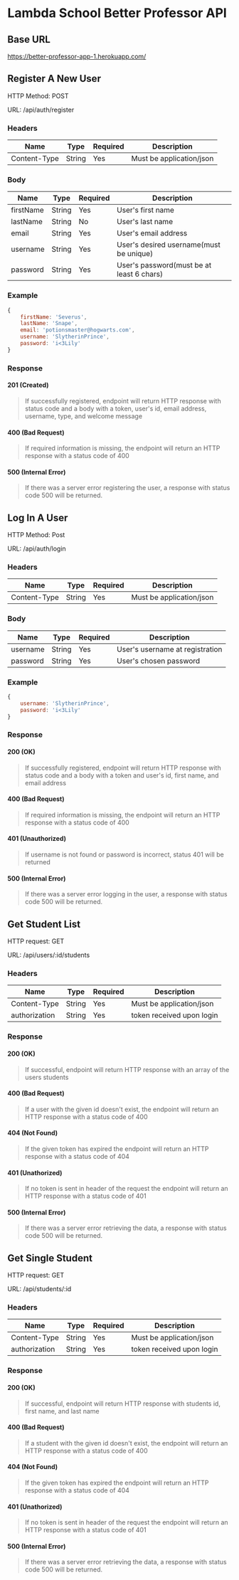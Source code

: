 # Lambda School Better Professor API

## Base URL
https://better-professor-app-1.herokuapp.com/

## Register A New User

HTTP Method: POST

URL: /api/auth/register

### Headers 

Name         | Type   |Required| Description             |
-------------|--------|--------|-------------------------|
Content-Type |String  | Yes    | Must be application/json|


### Body 

Name       | Type   | Required | Description                              |
-----------|--------|----------| -----------------------------------------|
firstName  | String | Yes      | User's first name                        |
lastName   | String | No       | User's last name                         |
email      | String | Yes      | User's email address                     |
username   | String | Yes      | User's desired username(must be unique)  |
password   | String | Yes      | User's password(must be at least 6 chars)|

### Example 

```javascript
{
    firstName: 'Severus',
    lastName: 'Snape',
    email: 'potionsmaster@hogwarts.com',
    username: 'SlytherinPrince',
    password: 'i<3Lily'
}
```

### Response

#### 201 (Created)
 > If successfully registered, endpoint will return HTTP response with status code and a body with a token, user's id, email address, username, type, and welcome message

 #### 400 (Bad Request)
 > If required information is missing, the endpoint will return an HTTP response with a status code of 400

 #### 500 (Internal Error) 
 > If there was a server error registering the user, a response with status code 500 will be returned.

## Log In A User

HTTP Method: Post

URL: /api/auth/login

### Headers 

Name         | Type   |Required  | Description             |
-------------|--------|----------|-------------------------|
Content-Type |String  | Yes      | Must be application/json|


### Body 

Name       | Type   | Required | Description                              |
-----------|--------|----------| -----------------------------------------|
username   | String | Yes      | User's username at registration          |
password   | String | Yes      | User's chosen password                   |

### Example 

```javascript
{
    username: 'SlytherinPrince',
    password: 'i<3Lily'
}
```

### Response

#### 200 (OK)
 > If successfully registered, endpoint will return HTTP response with status code and a body with a token and user's id, first name, and email address

  #### 400 (Bad Request)
 > If required information is missing, the endpoint will return an HTTP response with a status code of 400

 #### 401 (Unauthorized)
 > If username is not found or password is incorrect, status 401 will be returned

 #### 500 (Internal Error) 
 > If there was a server error logging in the user, a response with status code 500 will be returned.


 ## Get Student List

 HTTP request: GET

 URL: /api/users/:id/students

### Headers 

Name          | Type   |Required  | Description               |
------------- |--------|----------|---------------------------|
Content-Type  |String  | Yes      | Must be application/json  |
authorization |String  | Yes      | token received upon login |

### Response 

#### 200 (OK)
 > If successful, endpoint will return HTTP response with an array of the users students

  #### 400 (Bad Request)
 > If a user with the given id doesn't exist, the endpoint will return an HTTP response with a status code of 400

 #### 404 (Not Found)
 > If the given token has expired the endpoint will return an HTTP response with a status code of 404

  #### 401 (Unathorized)
 > If no token is sent in header of the request the endpoint will return an HTTP response with a status code of 401

 #### 500 (Internal Error) 
 > If there was a server error retrieving the data, a response with status code 500 will be returned.

## Get Single Student 

HTTP request: GET

URL: /api/students/:id

### Headers 

Name          | Type   |Required  | Description               |
------------- |--------|----------|---------------------------|
Content-Type  |String  | Yes      | Must be application/json  |
authorization |String  | Yes      | token received upon login |


### Response 

#### 200 (OK)
 > If successful, endpoint will return HTTP response with students id, first name, and last name

  #### 400 (Bad Request)
 > If a student with the given id doesn't exist, the endpoint will return an HTTP response with a status code of 400

 #### 404 (Not Found)
 > If the given token has expired the endpoint will return an HTTP response with a status code of 404

  #### 401 (Unathorized)
 > If no token is sent in header of the request the endpoint will return an HTTP response with a status code of 401

 #### 500 (Internal Error) 
 > If there was a server error retrieving the data, a response with status code 500 will be returned.








